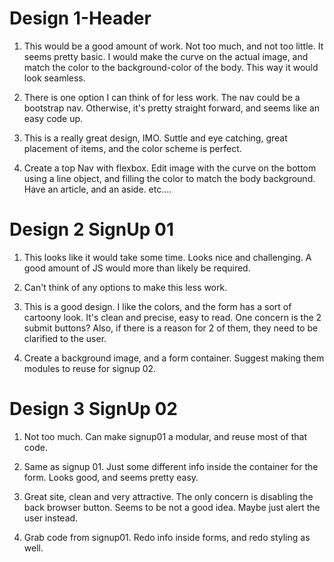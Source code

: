 # Design 1-Header

1.  This would be a good amount of work. Not too much, and not too little. It seems pretty basic. I would make the curve on the actual image, and match the color to the background-color of the body. This way it would look seamless. 


2. There is one option I can think of for less work. The nav could be a bootstrap nav. Otherwise, it's pretty straight forward, and seems like an easy code up.


3. This is a really great design, IMO. Suttle and eye catching, great placement of items, and the color scheme is perfect. 


4. Create a top Nav with flexbox. Edit image with the curve on the bottom using a line object, and filling the color to match the body background. Have an article, and an aside. etc....


# Design 2 SignUp 01


1. This looks like it would take some time. Looks nice and challenging. A good amount of JS would more than likely be required. 


2. Can't think of any options to make this less work. 


3. This is a good design. I like the colors, and the form has a sort of cartoony look. It's clean and precise, easy to read. One concern is the 2 submit buttons? Also, if there is a reason for 2 of them, they need to be clarified to the user.


4. Create a background image, and a form container. Suggest making them modules to reuse for signup 02. 


# Design 3 SignUp 02


1. Not too much. Can make signup01 a modular, and reuse most of that code.  


2. Same as signup 01. Just some different info inside the container for the form. Looks good, and seems pretty easy.


3. Great site, clean and very attractive. The only concern is disabling the back browser button. Seems to be not a good idea. Maybe just alert the user instead. 


4. Grab code from signup01. Redo info inside forms, and redo styling as well. 


